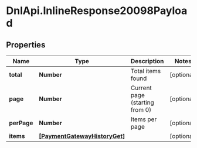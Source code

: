# DnlApi.InlineResponse20098Payload

## Properties
Name | Type | Description | Notes
------------ | ------------- | ------------- | -------------
**total** | **Number** | Total items found | [optional] 
**page** | **Number** | Current page (starting from 0) | [optional] 
**perPage** | **Number** | Items per page | [optional] 
**items** | [**[PaymentGatewayHistoryGet]**](PaymentGatewayHistoryGet.md) |  | [optional] 


